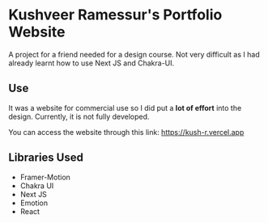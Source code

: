 # Kushveer Ramessur's Portfolio Website
A project for a friend needed for a design course. Not very difficult as I had already learnt how to use Next JS and Chakra-UI.

## Use

It was a website for commercial use so I did put a __lot of effort__ into the design. Currently, it is not fully developed.

You can access the website through this link: https://kush-r.vercel.app

## Libraries Used
- Framer-Motion
- Chakra UI
- Next JS
- Emotion
- React
